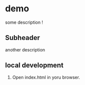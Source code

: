 # demo
some description !

## Subheader
another description

## local development 

1. Open index.html in yoru browser.